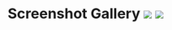 # Screenshot Gallery [![](http://cf.way2muchnoise.eu/transistor.svg)](https://minecraft.curseforge.com/projects/transistor) [![](http://cf.way2muchnoise.eu/versions/transistor.svg)](https://minecraft.curseforge.com/projects/transistor)